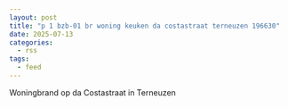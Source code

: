 ```yaml
---
layout: post
title: "p 1 bzb-01 br woning keuken da costastraat terneuzen 196630"
date: 2025-07-13
categories: 
  - rss
tags: 
  - feed
---
```


Woningbrand op da Costastraat in Terneuzen
